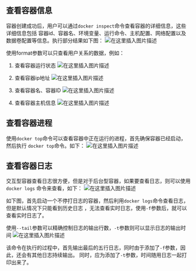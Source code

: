 ## 查看容器信息

容器创建成功后，用户可以通过`docker inspect`命令查看容器的详细信息，这些详细信息包括
容器id、容器名、环境变量、运行命令、主机配置、网络配置以及数据卷配置等信息。执行部分结果如下图：
![在这里插入图片描述](https://img-blog.csdnimg.cn/20191115161105225.png?x-oss-process=image/watermark,type_ZmFuZ3poZW5naGVpdGk,shadow_10,text_aHR0cHM6Ly9ibG9nLmNzZG4ubmV0L2FiZWxldGhhbg==,size_16,color_FFFFFF,t_70)

使用format参数可以只查看用户关系的数据，例如：

   1. 查看容器运行状态
   ![在这里插入图片描述](https://img-blog.csdnimg.cn/20191115161332330.png)
   
   2. 查看容器ip地址
   ![在这里插入图片描述](https://img-blog.csdnimg.cn/20191115161441963.png)
   
   3. 查看容器名、容器ID
   ![在这里插入图片描述](https://img-blog.csdnimg.cn/20191115163527217.png)
   
   4. 查看容器主机信息
   ![在这里插入图片描述](https://img-blog.csdnimg.cn/20191115161832986.png)
   
## 查看容器进程

使用`docker top`命令可以查看容器中正在运行的进程，首先确保容器已经启动，然后执行
`docker top`命令。如下：
![在这里插入图片描述](https://img-blog.csdnimg.cn/20191115163228782.png)

## 查看容器日志

交互型容器查看日志很方便，但是对于后台型容器，如果要查看日志，则可以使用`docker logs`
命令来查看，如下：
![在这里插入图片描述](https://img-blog.csdnimg.cn/20191115163625520.png)

如下图，首先启动一个不停打日志的容器，然后利用`docker logs`命令查看日志，但是默认情况下只能看到历史日志
，无法查看实时日志，使用`-f`参数后，就可以查看实时日志了。

使用`--tail`参数可以精确控制日志的输出行数，`-t`参数则可以显示日志的输出时间
![在这里插入图片描述](https://img-blog.csdnimg.cn/20191115162708688.png)

该命令在执行的过程中，首先输出最后的五行日志，同时由于添加了`-f`参数，因此，还会有其他日志持续输出。
同时，应为添加了`-t`参数，时间随用日志一起打印出来了。
